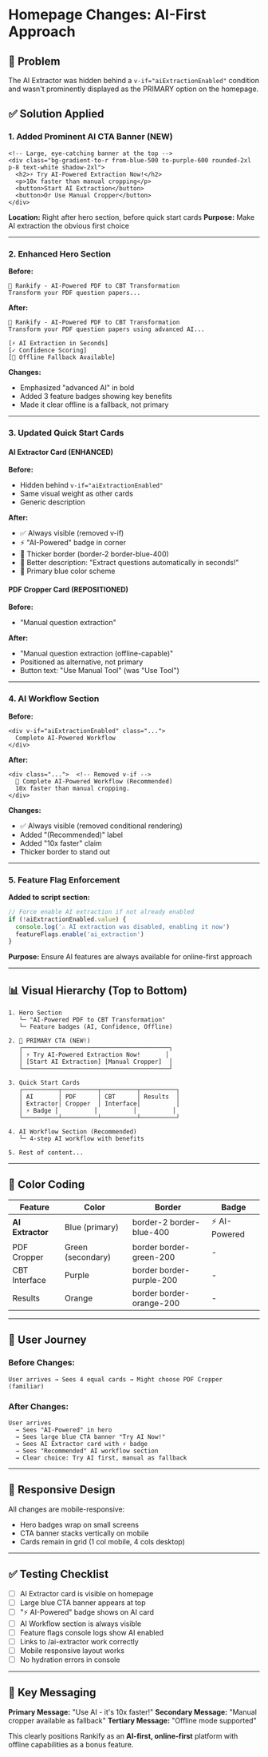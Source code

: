 # Homepage Changes: AI-First Approach

## 🎯 Problem
The AI Extractor was hidden behind a `v-if="aiExtractionEnabled"` condition and wasn't prominently displayed as the PRIMARY option on the homepage.

## ✅ Solution Applied

### 1. **Added Prominent AI CTA Banner** (NEW)
```vue
<!-- Large, eye-catching banner at the top -->
<div class="bg-gradient-to-r from-blue-500 to-purple-600 rounded-2xl p-8 text-white shadow-2xl">
  <h2>⚡ Try AI-Powered Extraction Now!</h2>
  <p>10x faster than manual cropping</p>
  <button>Start AI Extraction</button>
  <button>Or Use Manual Cropper</button>
</div>
```

**Location:** Right after hero section, before quick start cards
**Purpose:** Make AI extraction the obvious first choice

---

### 2. **Enhanced Hero Section**
**Before:**
```
🚀 Rankify - AI-Powered PDF to CBT Transformation
Transform your PDF question papers...
```

**After:**
```
🚀 Rankify - AI-Powered PDF to CBT Transformation
Transform your PDF question papers using advanced AI...

[⚡ AI Extraction in Seconds]
[✓ Confidence Scoring]
[📴 Offline Fallback Available]
```

**Changes:**
- Emphasized "advanced AI" in bold
- Added 3 feature badges showing key benefits
- Made it clear offline is a fallback, not primary

---

### 3. **Updated Quick Start Cards**

#### AI Extractor Card (ENHANCED)
**Before:**
- Hidden behind `v-if="aiExtractionEnabled"`
- Same visual weight as other cards
- Generic description

**After:**
- ✅ Always visible (removed v-if)
- ⚡ "AI-Powered" badge in corner
- 🎨 Thicker border (border-2 border-blue-400)
- 📝 Better description: "Extract questions automatically in seconds!"
- 🔵 Primary blue color scheme

#### PDF Cropper Card (REPOSITIONED)
**Before:**
- "Manual question extraction"

**After:**
- "Manual question extraction (offline-capable)"
- Positioned as alternative, not primary
- Button text: "Use Manual Tool" (was "Use Tool")

---

### 4. **AI Workflow Section**
**Before:**
```vue
<div v-if="aiExtractionEnabled" class="...">
  Complete AI-Powered Workflow
</div>
```

**After:**
```vue
<div class="...">  <!-- Removed v-if -->
  🚀 Complete AI-Powered Workflow (Recommended)
  10x faster than manual cropping.
</div>
```

**Changes:**
- ✅ Always visible (removed conditional rendering)
- Added "(Recommended)" label
- Added "10x faster" claim
- Thicker border to stand out

---

### 5. **Feature Flag Enforcement**
**Added to script section:**
```typescript
// Force enable AI extraction if not already enabled
if (!aiExtractionEnabled.value) {
  console.log('⚠️ AI extraction was disabled, enabling it now')
  featureFlags.enable('ai_extraction')
}
```

**Purpose:** Ensure AI features are always available for online-first approach

---

## 📊 Visual Hierarchy (Top to Bottom)

```
1. Hero Section
   └─ "AI-Powered PDF to CBT Transformation"
   └─ Feature badges (AI, Confidence, Offline)

2. 🎯 PRIMARY CTA (NEW!)
   ┌─────────────────────────────────────────┐
   │ ⚡ Try AI-Powered Extraction Now!       │
   │ [Start AI Extraction] [Manual Cropper]  │
   └─────────────────────────────────────────┘

3. Quick Start Cards
   ┌──────────┬──────────┬──────────┬──────────┐
   │ AI       │ PDF      │ CBT      │ Results  │
   │ Extractor│ Cropper  │ Interface│          │
   │ ⚡ Badge │          │          │          │
   └──────────┴──────────┴──────────┴──────────┘

4. AI Workflow Section (Recommended)
   └─ 4-step AI workflow with benefits

5. Rest of content...
```

---

## 🎨 Color Coding

| Feature | Color | Border | Badge |
|---------|-------|--------|-------|
| **AI Extractor** | Blue (primary) | border-2 border-blue-400 | ⚡ AI-Powered |
| PDF Cropper | Green (secondary) | border border-green-200 | - |
| CBT Interface | Purple | border border-purple-200 | - |
| Results | Orange | border border-orange-200 | - |

---

## 🚀 User Journey

### Before Changes:
```
User arrives → Sees 4 equal cards → Might choose PDF Cropper (familiar)
```

### After Changes:
```
User arrives 
  → Sees "AI-Powered" in hero
  → Sees large blue CTA banner "Try AI Now!"
  → Sees AI Extractor card with ⚡ badge
  → Sees "Recommended" AI workflow section
  → Clear choice: Try AI first, manual as fallback
```

---

## 📱 Responsive Design

All changes are mobile-responsive:
- Hero badges wrap on small screens
- CTA banner stacks vertically on mobile
- Cards remain in grid (1 col mobile, 4 cols desktop)

---

## ✅ Testing Checklist

- [ ] AI Extractor card is visible on homepage
- [ ] Large blue CTA banner appears at top
- [ ] "⚡ AI-Powered" badge shows on AI card
- [ ] AI Workflow section is always visible
- [ ] Feature flags console logs show AI enabled
- [ ] Links to /ai-extractor work correctly
- [ ] Mobile responsive layout works
- [ ] No hydration errors in console

---

## 🎯 Key Messaging

**Primary Message:** "Use AI - it's 10x faster!"
**Secondary Message:** "Manual cropper available as fallback"
**Tertiary Message:** "Offline mode supported"

This clearly positions Rankify as an **AI-first, online-first** platform with offline capabilities as a bonus feature.
